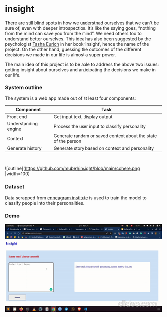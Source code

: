 # insight


There are still blind spots in how we understnad ourselves that we can't be sure of, even with deeper introspection. It’s like the saying goes, “nothing from the mind can save you from the mind”. We need others too to understand better ourselves. This idea has also been suggested by the psychologist [Tasha Eurich](https://tashaeurich.com/) in her book ‘Insight’, hence the name of the project.
On the other hand, guessing the outcomes of the different decisions we made in our life is almost a super power.

The main idea of this project is to be able to address the above two issues: getting insight about ourselves and anticipating the decisions we make in our life.



### System outline ###

The system is a web app made out of at least four components:

Component  | Task
------------- | -------------
Front end | Get input text, display output
Understanding engine | Process the user input to classify personality
Context | Generate random or saved context about the state of the person
Generate history | Generate story based on context and personality
<br>

![outline](https://github.com/mube1/insight/blob/main/cohere.png |width=100)

### Dataset ###
Data scrapped from [enneagram institute](https://www.enneagraminstitute.com/type-5) is used to train the model to classify people into their personalities.

### Demo ###
![Demo](https://github.com/mube1/insight/blob/main/cohere.gif)
